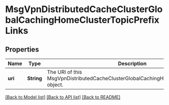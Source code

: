 # MsgVpnDistributedCacheClusterGlobalCachingHomeClusterTopicPrefixLinks

## Properties
Name | Type | Description | Notes
------------ | ------------- | ------------- | -------------
**uri** | **String** | The URI of this MsgVpnDistributedCacheClusterGlobalCachingHomeClusterTopicPrefix object. | [optional] [default to null]

[[Back to Model list]](../README.md#documentation-for-models) [[Back to API list]](../README.md#documentation-for-api-endpoints) [[Back to README]](../README.md)


